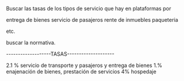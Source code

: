 Buscar las tasas de los tipos de servicio que hay en plataformas por

entrega de bienes 
servicio de pasajeros
rente de inmuebles
paqueteria

etc.

buscar la normativa.



-------------------TASAS--------------------

2.1 % servicio de transporte y pasajeros y entrega de bienes
1.% enajenación de bienes, prestación de servicios
4% hospedaje

